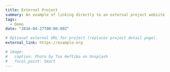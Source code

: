 ```yaml
---
title: External Project
summary: An example of linking directly to an external project website using `external_link`.
tags:
  - Demo
date: "2016-04-27T00:00:00Z"

# Optional external URL for project (replaces project detail page).
external_link: https://example.org

# image:
#   caption: Photo by Toa Heftiba on Unsplash
#   focal_point: Smart
---
```

